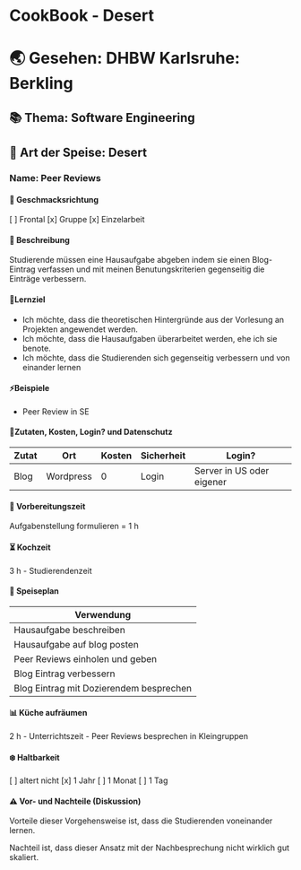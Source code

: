 # CookBook - Desert

# 🌏 Gesehen: DHBW Karlsruhe: Berkling

## 📚 Thema: Software Engineering

## 🍲 Art der Speise:  Desert
<!-- Vorspeise, Hauptgang, Desert -->

### Name: Peer Reviews

#### 🍹 Geschmacksrichtung
[ ] Frontal
[x] Gruppe
[x] Einzelarbeit

#### 📄 Beschreibung 

Studierende müssen eine Hausaufgabe abgeben indem sie einen Blog-Eintrag verfassen und mit meinen Benutungskriterien gegenseitig die Einträge verbessern.



#### 🏁Lernziel

* Ich möchte, dass die theoretischen Hintergründe aus der Vorlesung an Projekten angewendet werden.
* Ich möchte, dass die Hausaufgaben überarbeitet werden, ehe ich sie benote. 
* Ich möchte, dass die Studierenden sich gegenseitig verbessern und von einander lernen

#### ⚡Beispiele

- Peer Review in SE 


#### 📜Zutaten, Kosten, Login? und Datenschutz 


| Zutat | Ort | Kosten | Sicherheit |Login?|
|--|--|--|--|--|
| Blog |Wordpress|0|Login|Server in US oder eigener|


#### 🚧 Vorbereitungszeit 
Aufgabenstellung formulieren = 1 h

#### ⏳ Kochzeit 
3 h - Studierendenzeit



#### 🍴 Speiseplan 


| Verwendung | 
| -------- |
| Hausaufgabe beschreiben |
| Hausaufgabe auf blog posten |
| Peer Reviews einholen und geben |
| Blog Eintrag verbessern
| Blog Eintrag mit Dozierendem besprechen


#### 📊 Küche aufräumen 
<!-- Nachbearbeitungszeit -->
2 h - Unterrichtszeit - Peer Reviews besprechen in Kleingruppen 


#### ❄️  Haltbarkeit 


[ ] altert nicht
[x] 1 Jahr
[ ] 1 Monat
[ ] 1 Tag 
 
#### ⚠️ Vor- und Nachteile (Diskussion)

Vorteile dieser Vorgehensweise ist, dass die Studierenden voneinander lernen. 

Nachteil ist, dass dieser Ansatz mit der Nachbesprechung nicht wirklich gut skaliert. 




